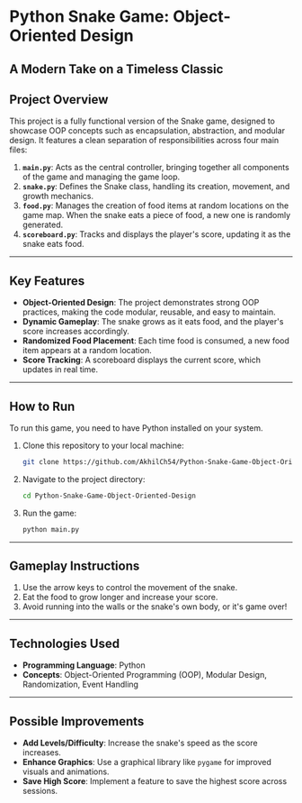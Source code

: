 # Python Snake Game: Object-Oriented Design

## **A Modern Take on a Timeless Classic**

## **Project Overview**
This project is a fully functional version of the Snake game, designed to showcase OOP concepts such as encapsulation, abstraction, and modular design. It features a clean separation of responsibilities across four main files:

1. **`main.py`**: Acts as the central controller, bringing together all components of the game and managing the game loop.
2. **`snake.py`**: Defines the Snake class, handling its creation, movement, and growth mechanics.
3. **`food.py`**: Manages the creation of food items at random locations on the game map. When the snake eats a piece of food, a new one is randomly generated.
4. **`scoreboard.py`**: Tracks and displays the player's score, updating it as the snake eats food.

---

## **Key Features**
- **Object-Oriented Design**: The project demonstrates strong OOP practices, making the code modular, reusable, and easy to maintain.
- **Dynamic Gameplay**: The snake grows as it eats food, and the player's score increases accordingly.
- **Randomized Food Placement**: Each time food is consumed, a new food item appears at a random location.
- **Score Tracking**: A scoreboard displays the current score, which updates in real time.

---

## **How to Run**
To run this game, you need to have Python installed on your system.

1. Clone this repository to your local machine:
   ```bash
   git clone https://github.com/AkhilCh54/Python-Snake-Game-Object-Oriented-Design.git
   ```

2. Navigate to the project directory:
   ```bash
   cd Python-Snake-Game-Object-Oriented-Design
   ```

3. Run the game:
   ```bash
   python main.py
   ```

---

## **Gameplay Instructions**
1. Use the arrow keys to control the movement of the snake.
2. Eat the food to grow longer and increase your score.
3. Avoid running into the walls or the snake's own body, or it's game over!

---

## **Technologies Used**
- **Programming Language**: Python
- **Concepts**: Object-Oriented Programming (OOP), Modular Design, Randomization, Event Handling

---

## **Possible Improvements**
- **Add Levels/Difficulty**: Increase the snake's speed as the score increases.
- **Enhance Graphics**: Use a graphical library like `pygame` for improved visuals and animations.
- **Save High Score**: Implement a feature to save the highest score across sessions.

